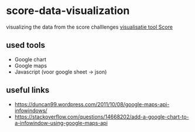# score-data-visualization
visualizing the data from the score challlenges
[visualisatie tool Score](https://lab9k.github.io/score-data-visualization/index.html)


## used tools
* Google chart
* Google maps
* Javascript (voor google sheet -> json)

## useful links
* https://duncan99.wordpress.com/2011/10/08/google-maps-api-infowindows/
* https://stackoverflow.com/questions/14668202/add-a-google-chart-to-a-infowindow-using-google-maps-api

